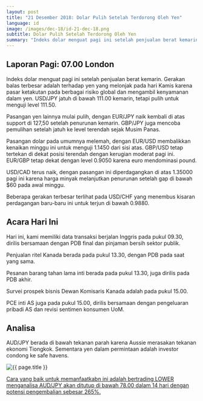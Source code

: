 ```yaml
---
layout: post
title: "21 Desember 2018: Dolar Pulih Setelah Terdorong Oleh Yen"
language: id
image: /images/dec-18/id-21-dec-18.png
subtitle: Dolar Pulih Setelah Terdorong Oleh Yen
summary: "Indeks dolar menguat pagi ini setelah penjualan berat kemarin. Gerakan balas terbesar adalah terhadap yen yang melonjak pada hari Kamis karena pasar ketakutan pada berbagai risiko global dan mengambil kenyamanan dalam yen. USD/JPY jatuh di bawah 111.00 kemarin, tetapi pulih untuk menguji level 111.50"
---
```

## Laporan Pagi: 07.00 London

Indeks dolar menguat pagi ini setelah penjualan berat kemarin. Gerakan balas terbesar adalah terhadap yen yang melonjak pada hari Kamis karena pasar ketakutan pada berbagai risiko global dan mengambil kenyamanan dalam yen. USD/JPY jatuh di bawah 111.00 kemarin, tetapi pulih untuk menguji level 111.50.

Pasangan yen lainnya mulai pulih, dengan EUR/JPY naik kembali di atas support di 127,50 setelah penurunan kemarin. GBP/JPY juga mencoba pemulihan setelah jatuh ke level terendah sejak Musim Panas.

Pasangan dolar pada umumnya melemah, dengan EUR/USD membalikkan kenaikan minggu ini untuk menguji 1.1450 dari sisi atas. GBP/USD tetap tertekan di dekat posisi terendah dengan kerugian moderat pagi ini. EUR/GBP tetap dekat dengan level 0.9050 karena euro mendominasi pound.

USD/CAD terus naik, dengan pasangan ini diperdagangkan di atas 1.35000 pagi ini karena harga minyak melanjutkan penurunan setelah gap di bawah $60 pada awal minggu.

Beberapa gerakan terbesar terlihat pada USD/CHF yang menembus kisaran perdagangan baru-baru ini untuk terjun di bawah 0.9880.

## Acara Hari Ini

Hari ini, kami memiliki data transaksi berjalan Inggris pada pukul 09.30, dirilis bersamaan dengan PDB final dan pinjaman bersih sektor publik.

Penjualan ritel Kanada berada pada pukul 13.30, dengan PDB pada saat yang sama.

Pesanan barang tahan lama inti berada pada pukul 13.30, juga dirilis pada PDB akhir.

Survei prospek bisnis Dewan Komisaris Kanada adalah pada pukul 15.00.

PCE inti AS juga pada pukul 15.00, dirilis bersamaan dengan pengeluaran pribadi AS dan revisi sentimen konsumen UoM.

## Analisa

AUD/JPY berada di bawah tekanan parah karena Aussie merasakan tekanan ekonomi Tiongkok. Sementara yen dalam permintaan adalah investor condong ke safe havens.

<img src="{{ site.url }}/images/dec-18/id-21-dec-18.png" alt="{{ page.title }}" title="{{ page.title }}">

<a href="%LINK%%?currency=USD&market=forex&underlying=frxAUDJPY&formname=higherlower&duration_amount=14&duration_units=d&amount=10&amount_type=stake&expiry_type=duration&barrier=78.00" target="_blank" rel="noopener">Cara yang baik untuk memanfaatkabn ini adalah bertrading LOWER menganalisa AUD/JPY akan ditutup di bawah 78.00 dalam 14 hari dengan potensi pengembalian sebesar 265%.</a>
